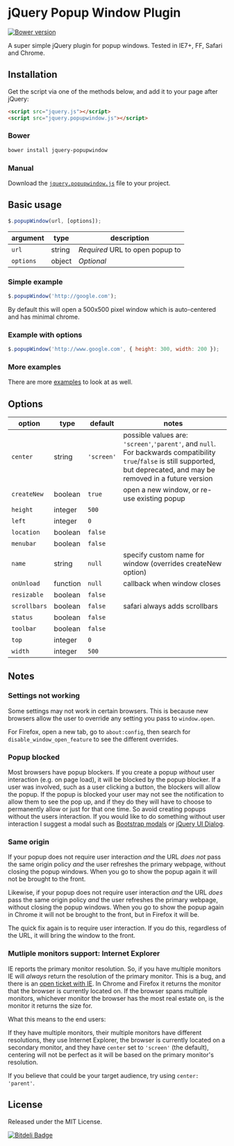 # jQuery Popup Window Plugin

[![Bower version](https://badge.fury.io/bo/jquery-popupwindow.png)](http://badge.fury.io/bo/jquery-popupwindow)

A super simple jQuery plugin for popup windows. Tested in IE7+, FF, Safari and
Chrome.

## Installation

Get the script via one of the methods below, and add it to your page after
jQuery:

```html
<script src="jquery.js"></script>
<script src="jquery.popupwindow.js"></script>
```

### Bower

```bash
bower install jquery-popupwindow
```

### Manual

Download the [`jquery.popupwindow.js`][script] file to your project.

[script]: https://github.com/mkdynamic/jquery-popupwindow/raw/master/jquery.popupwindow.js

## Basic usage

```javascript
$.popupWindow(url, [options]);
```

| argument   | type   | description                     |
|------------|--------|---------------------------------|
| `url`      | string | *Required* URL to open popup to |
| `options`  | object | *Optional*                      |

### Simple example

```javascript
$.popupWindow('http://google.com');
```

By default this will open a 500x500 pixel window which is auto-centered and has
minimal chrome.

### Example with options

```javascript
$.popupWindow('http://www.google.com', { height: 300, width: 200 });
```

### More examples

There are more [examples] to look at as well.

[examples]: https://github.com/mkdynamic/jquery-popupwindow/blob/master/example.html

## Options

| option       | type     | default | notes |
|--------------|----------|---------|-------|
| `center`     | string   | `'screen'`| possible values are: `'screen'`,`'parent'`, and `null`. For backwards compatibility `true`/`false` is still supported, but deprecated, and may be removed in a future version |
| `createNew`  | boolean  | `true`  | open a new window, or re-use existing popup |
| `height`     | integer  | `500`   |       |
| `left`       | integer  | `0`     |       |
| `location`   | boolean  | `false` |       |
| `menubar`    | boolean  | `false` |       |
| `name`       | string   | `null`  | specify custom name for window (overrides createNew option) |
| `onUnload`   | function | `null`  | callback when window closes |
| `resizable`  | boolean  | `false` |       |
| `scrollbars` | boolean  | `false` | safari always adds scrollbars |
| `status`     | boolean  | `false` |       |
| `toolbar`    | boolean  | `false` |       |
| `top`        | integer  | `0`     |       |
| `width`      | integer  | `500`   |       |

## Notes

### Settings not working

Some settings may not work in certain browsers. This is because new browsers
allow the user to override any setting you pass to `window.open`.

For Firefox, open a new tab, go to `about:config`, then search for
`disable_window_open_feature` to see the different overrides.

### Popup blocked

Most browsers have popup blockers. If you create a popup *without* user
interaction (e.g. on page load), it will be blocked by the popup blocker. If a
user was involved, such as a user clicking a button, the blockers will allow
the popup. If the popup is blocked your user may not see the notification to
allow them to see the pop up, and if they do they will have to choose to
permanently allow or just for that one time. So avoid creating popups without
the users interaction. If you would like to do something without user
interaction I suggest a modal such as [Bootstrap modals] or [jQuery UI Dialog].

[Bootstrap modals]: http://getbootstrap.com/javascript/#modals
[jQuery UI Dialog]: http://jqueryui.com/dialog/

### Same origin

If your popup does not require user interaction *and* the URL _does not_ pass
the same origin policy *and* the user refreshes the primary webpage, without
closing the popup windows. When you go to show the popup again it will not be
brought to the front.

Likewise, if your popup does not require user interaction *and* the URL _does_
pass the same origin policy *and* the user refreshes the primary webpage,
without closing the popup windows. When you go to show the popup again in
Chrome it will not be brought to the front, but in Firefox it will be.

The quick fix again is to require user interaction. If you do this, regardless
of the URL, it will bring the window to the front.

### Mutliple monitors support: Internet Explorer

IE reports the primary monitor resolution. So, if you have multiple monitors IE
will *always* return the resolution of the primary monitor. This is a bug, and
there is an [open ticket with IE][ticket]. In Chrome and Firefox it returns the
monitor that the browser is currently located on. If the browser spans multiple
monitors, whichever monitor the browser has the most real estate on, is the
monitor it returns the size for.

What this means to the end users:

If they have multiple monitors, their multiple monitors have different
resolutions, they use Internet Explorer, the browser is currently located on a
secondary monitor, and they have `center` set to `'screen'` (the default),
centering will not be perfect as it will be based on the primary monitor's
resolution.

If you believe that could be your target audience, try using `center:
'parent'`.

[ticket]: https://connect.microsoft.com/IE/feedback/details/856470/ie11-javascript-screen-height-still-gives-wrong-value-on-secondary-monitor

## License

Released under the MIT License.

[![Bitdeli Badge](https://d2weczhvl823v0.cloudfront.net/mkdynamic/jquery-popupwindow/trend.png)](https://bitdeli.com/free "Bitdeli Badge")
